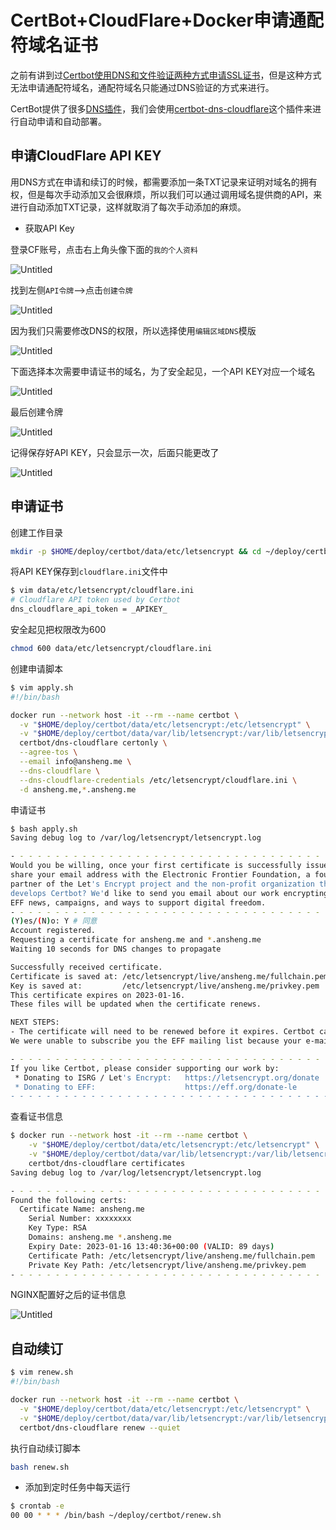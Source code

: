 # CertBot+CloudFlare+Docker申请通配符域名证书

之前有讲到过[Certbot使用DNS和文件验证两种方式申请SSL证书](https://blog.ansheng.me/post/certbot-uses-dns-and-file-verification-to-apply-for-ssl-certificates)，但是这种方式无法申请通配符域名，通配符域名只能通过DNS验证的方式来进行。

CertBot提供了很多[DNS插件](https://eff-certbot.readthedocs.io/en/stable/using.html#dns-plugins)，我们会使用[certbot-dns-cloudflare](https://certbot-dns-cloudflare.readthedocs.io/en/stable/)这个插件来进行自动申请和自动部署。

## 申请CloudFlare API KEY

用DNS方式在申请和续订的时候，都需要添加一条TXT记录来证明对域名的拥有权，但是每次手动添加又会很麻烦，所以我们可以通过调用域名提供商的API，来进行自动添加TXT记录，这样就取消了每次手动添加的麻烦。

- 获取API Key

登录CF账号，点击右上角头像下面的`我的个人资料`

![Untitled](/images/2022/10/18/1.png)

找到左侧`API令牌`—>点击`创建令牌`

![Untitled](/images/2022/10/18/2.png)

因为我们只需要修改DNS的权限，所以选择使用`编辑区域DNS`模版

![Untitled](/images/2022/10/18/3.png)

下面选择本次需要申请证书的域名，为了安全起见，一个API KEY对应一个域名

![Untitled](/images/2022/10/18/4.png)

最后创建令牌

![Untitled](/images/2022/10/18/5.png)

记得保存好API KEY，只会显示一次，后面只能更改了

![Untitled](/images/2022/10/18/6.png)

## 申请证书

创建工作目录

```bash
mkdir -p $HOME/deploy/certbot/data/etc/letsencrypt && cd ~/deploy/certbot
```

将API KEY保存到`cloudflare.ini`文件中

```bash
$ vim data/etc/letsencrypt/cloudflare.ini
# Cloudflare API token used by Certbot
dns_cloudflare_api_token = _APIKEY_
```

安全起见把权限改为600

```bash
chmod 600 data/etc/letsencrypt/cloudflare.ini
```

创建申请脚本

```bash
$ vim apply.sh
#!/bin/bash

docker run --network host -it --rm --name certbot \
  -v "$HOME/deploy/certbot/data/etc/letsencrypt:/etc/letsencrypt" \
  -v "$HOME/deploy/certbot/data/var/lib/letsencrypt:/var/lib/letsencrypt" \
  certbot/dns-cloudflare certonly \
  --agree-tos \
  --email info@ansheng.me \
  --dns-cloudflare \
  --dns-cloudflare-credentials /etc/letsencrypt/cloudflare.ini \
  -d ansheng.me,*.ansheng.me
```

申请证书

```bash
$ bash apply.sh
Saving debug log to /var/log/letsencrypt/letsencrypt.log

- - - - - - - - - - - - - - - - - - - - - - - - - - - - - - - - - - - - - - - -
Would you be willing, once your first certificate is successfully issued, to
share your email address with the Electronic Frontier Foundation, a founding
partner of the Let's Encrypt project and the non-profit organization that
develops Certbot? We'd like to send you email about our work encrypting the web,
EFF news, campaigns, and ways to support digital freedom.
- - - - - - - - - - - - - - - - - - - - - - - - - - - - - - - - - - - - - - - -
(Y)es/(N)o: Y # 同意
Account registered.
Requesting a certificate for ansheng.me and *.ansheng.me
Waiting 10 seconds for DNS changes to propagate

Successfully received certificate.
Certificate is saved at: /etc/letsencrypt/live/ansheng.me/fullchain.pem
Key is saved at:         /etc/letsencrypt/live/ansheng.me/privkey.pem
This certificate expires on 2023-01-16.
These files will be updated when the certificate renews.

NEXT STEPS:
- The certificate will need to be renewed before it expires. Certbot can automatically renew the certificate in the background, but you may need to take steps to enable that functionality. See https://certbot.org/renewal-setup for instructions.
We were unable to subscribe you the EFF mailing list because your e-mail address appears to be invalid. You can try again later by visiting https://act.eff.org.

- - - - - - - - - - - - - - - - - - - - - - - - - - - - - - - - - - - - - - - -
If you like Certbot, please consider supporting our work by:
 * Donating to ISRG / Let's Encrypt:   https://letsencrypt.org/donate
 * Donating to EFF:                    https://eff.org/donate-le
- - - - - - - - - - - - - - - - - - - - - - - - - - - - - - - - - - - - - - - -
```

查看证书信息

```bash
$ docker run --network host -it --rm --name certbot \
    -v "$HOME/deploy/certbot/data/etc/letsencrypt:/etc/letsencrypt" \
    -v "$HOME/deploy/certbot/data/var/lib/letsencrypt:/var/lib/letsencrypt" \
    certbot/dns-cloudflare certificates
Saving debug log to /var/log/letsencrypt/letsencrypt.log

- - - - - - - - - - - - - - - - - - - - - - - - - - - - - - - - - - - - - - - -
Found the following certs:
  Certificate Name: ansheng.me
    Serial Number: xxxxxxxx
    Key Type: RSA
    Domains: ansheng.me *.ansheng.me
    Expiry Date: 2023-01-16 13:40:36+00:00 (VALID: 89 days)
    Certificate Path: /etc/letsencrypt/live/ansheng.me/fullchain.pem
    Private Key Path: /etc/letsencrypt/live/ansheng.me/privkey.pem
- - - - - - - - - - - - - - - - - - - - - - - - - - - - - - - - - - - - - - - -
```

NGINX配置好之后的证书信息

![Untitled](/images/2022/10/18/7.png)

## 自动续订

```bash
$ vim renew.sh
#!/bin/bash

docker run --network host -it --rm --name certbot \
  -v "$HOME/deploy/certbot/data/etc/letsencrypt:/etc/letsencrypt" \
  -v "$HOME/deploy/certbot/data/var/lib/letsencrypt:/var/lib/letsencrypt" \
  certbot/dns-cloudflare renew --quiet
```

执行自动续订脚本

```bash
bash renew.sh
```

- 添加到定时任务中每天运行

```bash
$ crontab -e
00 00 * * * /bin/bash ~/deploy/certbot/renew.sh
```